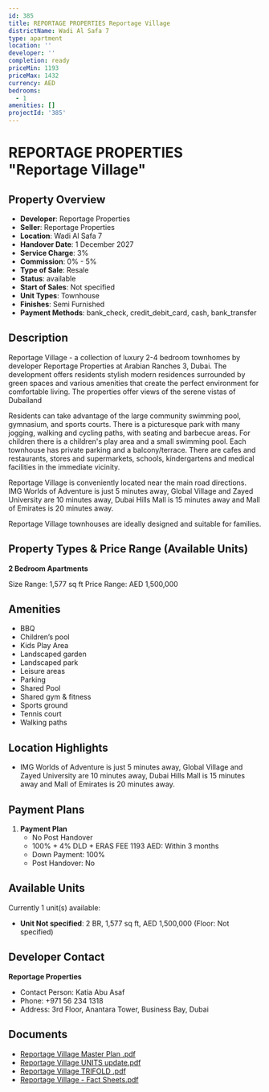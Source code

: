 ```yaml
---
id: 385
title: REPORTAGE PROPERTIES Reportage Village
districtName: Wadi Al Safa 7
type: apartment
location: ''
developer: ''
completion: ready
priceMin: 1193
priceMax: 1432
currency: AED
bedrooms:
  - 1
amenities: []
projectId: '385'
---
```


# REPORTAGE PROPERTIES "Reportage Village"

## Property Overview
- **Developer**: Reportage Properties
- **Seller**: Reportage Properties
- **Location**: Wadi Al Safa 7
- **Handover Date**: 1 December 2027
- **Service Charge**: 3%
- **Commission**: 0% - 5%
- **Type of Sale**: Resale
- **Status**: available
- **Start of Sales**: Not specified
- **Unit Types**: Townhouse
- **Finishes**: Semi Furnished
- **Payment Methods**: bank_check, credit_debit_card, cash, bank_transfer

## Description
Reportage Village - a collection of luxury 2-4 bedroom townhomes by developer Reportage Properties at Arabian Ranches 3, Dubai. The development offers residents stylish modern residences surrounded by green spaces and various amenities that create the perfect environment for comfortable living. The properties offer views of the serene vistas of Dubailand

Residents can take advantage of the large community swimming pool, gymnasium, and sports courts. There is a picturesque park with many jogging, walking and cycling paths, with seating and barbecue areas. For children there is a children's play area and a small swimming pool. Each townhouse has private parking and a balcony/terrace. There are cafes and restaurants, stores and supermarkets, schools, kindergartens and medical facilities in the immediate vicinity.

Reportage Village is conveniently located near the main road directions. IMG Worlds of Adventure is just 5 minutes away, Global Village and Zayed University are 10 minutes away, Dubai Hills Mall is 15 minutes away and Mall of Emirates is 20 minutes away. 

Reportage Village townhouses are ideally designed and suitable for families.

## Property Types & Price Range (Available Units)
**2 Bedroom Apartments**

Size Range: 1,577 sq ft
Price Range: AED 1,500,000

## Amenities
- BBQ
- Children’s pool
- Kids Play Area
- Landscaped garden
- Landscaped park
- Leisure areas
- Parking
- Shared Pool
- Shared gym & fitness
- Sports ground
- Tennis court
- Walking paths

## Location Highlights
- IMG Worlds of Adventure is just 5 minutes away, Global Village and Zayed University are 10 minutes away, Dubai Hills Mall is 15 minutes away and Mall of Emirates is 20 minutes away.

## Payment Plans
1. **Payment Plan**
   - No Post Handover
   - 100% + 4% DLD + ERAS FEE 1193 AED: Within 3 months
   - Down Payment: 100%
   - Post Handover: No

## Available Units
Currently 1 unit(s) available:
- **Unit Not specified**: 2 BR, 1,577 sq ft, AED 1,500,000 (Floor: Not specified)

## Developer Contact
**Reportage Properties**
- Contact Person: Katia Abu Asaf
- Phone: +971 56 234 1318
- Address: 3rd Floor, Anantara Tower, Business Bay, Dubai

## Documents
- [Reportage Village Master Plan .pdf](https://cdn.geniemap.net/2023/08/14/lJjNQCnDsTxiiMiwmsAITnEGa1atQDWxHzedpGSq.pdf)
- [Reportage Village UNITS update.pdf](https://cdn.geniemap.net/2023/08/14/p2mUGN6rrrmfWBbHOIPfzHNC45F79cQEyLobEW0T.pdf)
- [Reportage Village TRIFOLD .pdf](https://cdn.geniemap.net/2023/08/22/FapKldPUSATeDzVCSgmxWyLib27s8TREULo1T1Jf.pdf)
- [Reportage Village - Fact Sheets.pdf](https://cdn.geniemap.net/2023/08/22/KhnZMOFAGfRP4RnArR4aDS7CDNiH56eek7l3QtJS.pdf)
